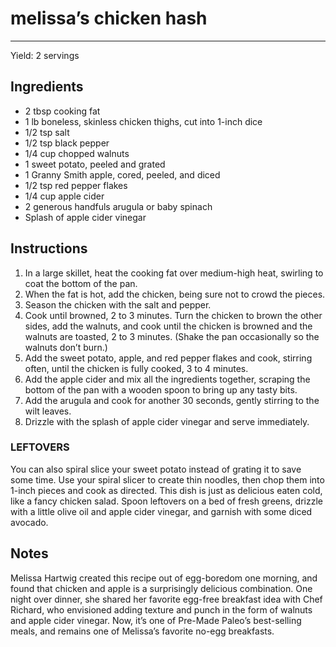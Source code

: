 # melissa’s chicken hash
---
Yield: 2 servings

## Ingredients
- 2 tbsp cooking fat
- 1 lb boneless, skinless chicken thighs, cut into 1-inch dice
- 1/2 tsp salt
- 1/2 tsp black pepper
- 1/4 cup chopped walnuts
- 1 sweet potato, peeled and grated
- 1 Granny Smith apple, cored, peeled, and diced
- 1/2 tsp red pepper flakes
- 1/4 cup apple cider
- 2 generous handfuls arugula or baby spinach
- Splash of apple cider vinegar

## Instructions
1. In a large skillet, heat the cooking fat over medium-high heat, swirling to coat the bottom of the pan.
2. When the fat is hot, add the chicken, being sure not to crowd the pieces.
3. Season the chicken with the salt and pepper.
4. Cook until browned, 2 to 3 minutes. Turn the chicken to brown the other sides, add the walnuts, and cook until the chicken is browned and the walnuts are toasted, 2 to 3 minutes.  (Shake the pan occasionally so the walnuts don’t burn.)
5. Add the sweet potato, apple, and red pepper flakes and cook, stirring often, until the chicken is fully cooked, 3 to 4 minutes.
6. Add the apple cider and mix all the ingredients together, scraping the bottom of the pan with a wooden spoon to bring up any tasty bits.
7. Add the arugula and cook for another 30 seconds, gently stirring to the wilt leaves.
8. Drizzle with the splash of apple cider vinegar and serve immediately.

### LEFTOVERS
You can also spiral slice your sweet potato instead of grating it to save some time. Use your spiral slicer to create thin noodles, then chop them into 1-inch pieces and cook as directed. This dish is just as delicious eaten cold, like a fancy chicken salad. Spoon leftovers on a bed of fresh greens, drizzle with a little olive oil and apple cider vinegar, and garnish with some diced avocado.

## Notes
Melissa Hartwig created this recipe out of egg-boredom one morning, and found that chicken and apple is a surprisingly delicious combination. One night over dinner, she shared her favorite egg-free breakfast idea with Chef Richard, who envisioned adding texture and punch in the form of walnuts and apple cider vinegar. Now, it’s one of Pre-Made Paleo’s best-selling meals, and remains one of Melissa’s favorite no-egg breakfasts.

